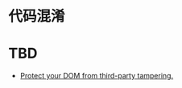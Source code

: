 # 代码混淆

# TBD

- [Protect your DOM from third-party tampering.](https://github.com/elierotenberg/react-armor)
